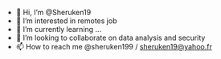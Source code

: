 - 👋 Hi, I’m @Sheruken19
- 👀 I’m interested in remotes job
- 🌱 I’m currently learning ...
- 💞️ I’m looking to collaborate on data analysis and security 
- 📫 How to reach me @sheruken199 / sheruken19@yahoo.fr 

<!---
Sheruken19/Sheruken19 is a ✨ special ✨ repository because its `README.md` (this file) appears on your GitHub profile.
You can click the Preview link to take a look at your changes.
--->

